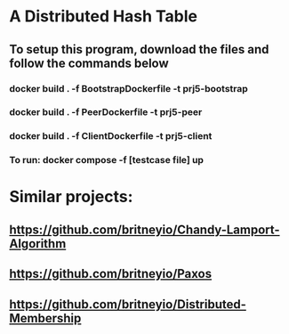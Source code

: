 # A Distributed Hash Table 
## To setup this program, download the files and  follow the commands below 
### docker build . -f BootstrapDockerfile -t prj5-bootstrap
### docker build . -f PeerDockerfile -t prj5-peer
### docker build . -f ClientDockerfile -t prj5-client
### To run: docker compose -f [testcase file] up
# Similar projects:
## https://github.com/britneyio/Chandy-Lamport-Algorithm
## https://github.com/britneyio/Paxos
## https://github.com/britneyio/Distributed-Membership
